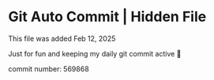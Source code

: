 # Git Auto Commit | Hidden File

This file was added Feb 12, 2025

Just for fun and keeping my daily git commit active 🤪

commit number: 569868
